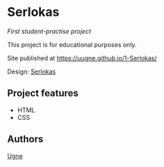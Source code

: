 # Serlokas

_First student-practise project_

This project is for educational purposes only.

Site published at https://uugne.github.io/1-Serlokas/

Design: [Serlokas](https://cdn.discordapp.com/attachments/648536139677958156/648860542743740428/404-Web-Page-Design-Examples-6.png)

## Project features

- HTML
- CSS

## Authors

[Ugne](https://github.com/uugne)
